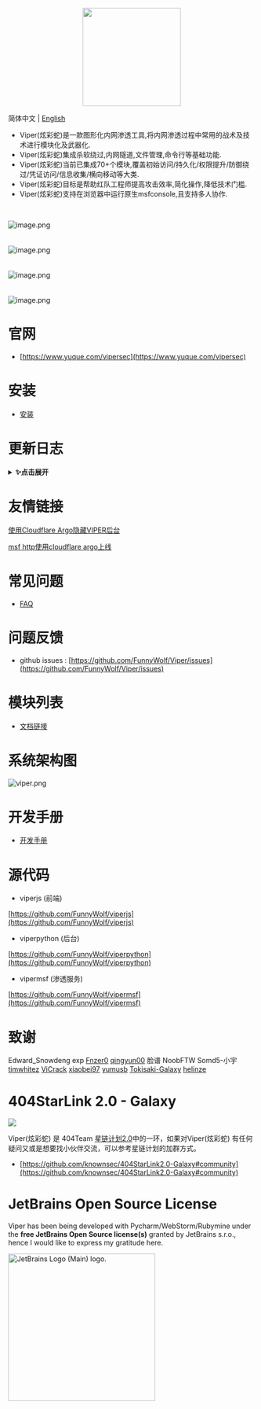 <p align="center">
   <img width="200" src="https://cdn.nlark.com/yuque/0/2020/svg/159259/1590851265515-f865560b-ba50-4ca3-b2f6-5e8db3268da1.svg#align=left&display=inline&height=200&margin=%5Bobject%20Object%5D&name=logo.svg&originHeight=200&originWidth=200&size=1378&status=done&style=none&width=200">
</p>

简体中文 | [English](./README_EN.md)

- Viper(炫彩蛇)是一款图形化内网渗透工具,将内网渗透过程中常用的战术及技术进行模块化及武器化.
- Viper(炫彩蛇)集成杀软绕过,内网隧道,文件管理,命令行等基础功能.
- Viper(炫彩蛇)当前已集成70+个模块,覆盖初始访问/持久化/权限提升/防御绕过/凭证访问/信息收集/横向移动等大类.
- Viper(炫彩蛇)目标是帮助红队工程师提高攻击效率,简化操作,降低技术门槛.
- Viper(炫彩蛇)支持在浏览器中运行原生msfconsole,且支持多人协作.

<br>

![image.png](https://cdn.nlark.com/yuque/0/2021/png/159259/1631687579184-a2603220-9009-4240-9709-76b503fe8174.png?x-oss-process=image%2Fresize%2Cw_1504%2Climit_0)
<br>
<br>
<br>
![image.png](https://cdn.nlark.com/yuque/0/2021/png/159259/1628573079014-871d0573-ef2a-4267-974b-1026d6ed2466.png?x-oss-process=image%2Fresize%2Cw_1504%2Climit_0)
<br>
<br>
<br>
![image.png](https://cdn.nlark.com/yuque/0/2020/png/159259/1609217703998-8bebe969-7a26-4f75-b2cb-6dca34a39951.png#align=left&display=inline&height=511&margin=%5Bobject%20Object%5D&name=image.png&originHeight=1022&originWidth=2028&size=191127&status=done&style=none&width=1014)
<br>
<br>
<br>
![image.png](https://cdn.nlark.com/yuque/0/2020/png/159259/1609217723155-f57417f1-2229-4386-888a-c8608449643c.png#align=left&display=inline&height=511&margin=%5Bobject%20Object%5D&name=image.png&originHeight=1022&originWidth=2028&size=296317&status=done&style=none&width=1014)
<br>

# 官网

- [https://www.yuque.com/vipersec](https://www.yuque.com/vipersec)

# 安装

- [安装](https://www.yuque.com/vipersec/help/olg1ua)

# 更新日志

<details>
<summary><b>✨点击展开</b></summary>

## 2023-12-07-13-44-18
### 优化
- 每个Session连接请求会展示地理位置信息
- 合并metasploit-framework 6.3.46版本
### Bugfix
- Fix https://github.com/FunnyWolf/Viper/issues/191


## 2023-12-03-13-44-27
### Bugfix
- Fix https://github.com/FunnyWolf/Viper/issues/188
- Fix https://github.com/FunnyWolf/Viper/issues/187
- Fix https://github.com/FunnyWolf/Viper/issues/186

## 2023-11-25-18-48-35
### Bugfix
- Fix https://github.com/FunnyWolf/Viper/issues/129 渗透服务连接失败,请检查MSFRPC状态 问题
- Fix https://github.com/FunnyWolf/Viper/issues/178 安装完成后访问Web页面时报502错误

## 2023-09-24-20-18-56
### 新功能
- `自动编排`新增`Session定时任务`功能
- 新增`TCPLOG服务器`模块 (作者[xizyy](https://github.com/xizyy))
- 新增`Last日志删除`模块 (作者[xizyy](https://github.com/xizyy))
### 优化
- 前端界面支持OSX的Payload和Handler生成
- Session展示区域支持伸缩(点击右侧按钮扩大缩小)
- 合并metasploit-framework 6.3.35版本


### Bugfix
- fix 监听`通信通道`选择Session后不显示问题
- fix https://github.com/FunnyWolf/Viper/issues/177 `内存执行C#可执行文件`模块报错问题

## 2023-09-14-19-59-43
### 优化
- 清理不必要的日志打印
- 合并metasploit-framework 6.3.34版本
- 增加后台服务监控日志
- 渗透服务使用多线程模式,解决Session操作执行超时导致其他任务无法进行

### Bugfix
- fix Python Meterpreter断线后无法重连问题
  fix https://github.com/FunnyWolf/Viper/issues/145

## 20230831
### 优化
- 清除不需要的日志,提高系统运行速度
- 优化docker logs日志,存储到日志目录便于问题定位
- docker healthcheck当前检查所有后台服务

### Bugfix
- fix https://github.com/FunnyWolf/Viper/issues/117
- fix https://github.com/FunnyWolf/Viper/issues/145


## 20230827
### 优化
- 反溯源脚本nobody.sh可以快速使用初始nginx配置
- 合并metasploit-framework 6.3.32版本
- Viper后续使用构建时间作为版本号
### Bugfix
- fix https://github.com/FunnyWolf/Viper/issues/155
- fix https://github.com/FunnyWolf/Viper/issues/163
- fix https://github.com/FunnyWolf/Viper/issues/161

## v1.6.4 20230821
### 新功能
- 新增`判断Session是否运行在容器中`模块
### 优化
- session通过鼠标提示展示英文的地理位置信息
- Viper通过CI自动更新Geolite数据库
- Viper当前通过CI自动构建
- 优化模块运行部分前端提示信息
- 优化viperpython日志格式
- 提高`运行信息`执行速度
- 渗透服务异常时日志更详细说明异常类型
- 合并metasploit-framework 6.3.31版本
### Bugfix
- Fix https://github.com/FunnyWolf/Viper/issues/155 Session心跳显示999,msfrpc状态正常,界面显示渗透服务心跳异常
- Fix https://github.com/FunnyWolf/Viper/issues/150 session下载文件时会偶发性的下载了1m中断
- Fix https://github.com/FunnyWolf/Viper/issues/156 已经上线的session界面未显示
- Fix https://github.com/FunnyWolf/Viper/issues/153 日志逻辑问题

## v1.6.3 20230812
### 优化
- 调整vipermsf及viperpython日志级别及格式,便于定位问题
- 关闭vipermsf的cpulimit
- 新增vipermsf心跳异常提示
- 更新沙箱IP列表,参考项目: https://github.com/0x727/CloudSandbox
- 优化网络拓扑动态效果
- 合并metasploit-framework 6.3.30版本
### Bugfix
- Fix https://github.com/FunnyWolf/Viper/issues/150 session下载文件时会偶发性的下载了1m中断
- Fix https://github.com/FunnyWolf/Viper/issues/145 thin的pid文件未清除导致重启msf后台服务无法启动

## v1.6.3 20230812
### 优化
- 调整vipermsf及viperpython日志级别及格式,便于定位问题
- 关闭vipermsf的cpulimit
- 新增vipermsf心跳异常提示
- 更新沙箱IP列表,参考项目: https://github.com/0x727/CloudSandbox
- 优化网络拓扑动态效果
- 合并metasploit-framework 6.3.30版本
### Bugfix
- Fix https://github.com/FunnyWolf/Viper/issues/150 session下载文件时会偶发性的下载了1m中断
- Fix https://github.com/FunnyWolf/Viper/issues/145 thin的pid文件未清除导致重启msf后台服务无法启动

## v1.6.2 20230802
### 优化
- 优化Session Timeout默认值,断线可自动切换传输协议
- reverse_http监听不再返回404页面,直接关闭连接
- 优化`网络拓扑`,根据载荷类型确认方向并动态显示当前存活的连接
- 合并metasploit-framework 6.3.28版本
### Bugfix
- Socks5代理在存在连接时无法正确关闭问题


## v1.6.1 20230709
### 优化
- 合并metasploit-framework 6.3.25版本
### Bugfix
- 修复NAT网络Linux主机(各大云厂商VPS)IP显示为::1问题
- 修复NAT网络Linux主机(各大云厂商VPS)上线生成多个主机问题


## v1.6.0 20230701
### 优化
- 优化反溯源方案 [文档链接](https://www.yuque.com/vipersec/help/ilwe2iprztf9hlqv)
- 优化`内存执行C#可执行文件(Bypass)`模块
- `关于VIPER`中可以快捷查看最新版本
- 合并metasploit-framework 6.3.24版本

## v1.5.30 20230617
### 新功能
- Viper所有功能都可通过右下角链接跳转到对应文档
### 优化
- `监听防火墙`前端UI优化
- `只显示Session`功能可在主页面使用
- 合并metasploit-framework 6.3.22版本
### Bugfix
- 修复python类型payload断线后无法重连及无法清理历史网络连接问题


## v1.5.29 20230522
### 优化
- 端口转发记录新增连接提示
- 模块运行结果记录运行模块的sessionid
- 适配reverse_tcp_ssl类型payload
- 合并metasploit-framework 6.3.18版本
### Bugfix
- 修复sock4a/socks5代理无法使用问题
- 修复session长时间运行导致内存占用过高问题

## v1.5.28 20230506
### 新功能
- 新增`只显示Session`功能(首页和网络拓扑更简洁)
- 面向互联网的handler被扫描(网络测绘)时会在Notice提示
### 优化
- 合并metasploit-framework 6.3.16版本
### Bugfix
- 修复无法修改包含中文内容的文件问题
- 修复`文件管理`无法上传文件问题


## v1.5.27 20230429
### 新功能
- 新增`基础LoaderShellcode分离免杀(Linux)`模块
- Viper支持安装历史版本(最早支持1.5.26)
### 优化
- 合并metasploit-framework 6.3.15版本
### Bugfix
- 修复Python类型payload无法上线问题
- 修复`命令终端`输出中文报错问题(提示执行超时)
- 修复Session`通信信道`功能无法使用问题

## v1.5.26 20230205
### 优化
- 合并metasploit-framework 6.3.2版本 (更新多个域渗透模块)

### Bugfix
- 修复 https://github.com/FunnyWolf/Viper/issues/93
- 修复 https://github.com/FunnyWolf/Viper/issues/120

## v1.5.25 20221016
### 优化
- 合并metasploit-framework 6.2.23版本
- 新增BOF支持


## v1.5.24 20220911
### 新功能
- 新增`UI提示框获取用户输入的密码`模块
### 优化
- mitmproxy开放公网访问,添加http代理认证
- msfrpc web组件由puma替换为thin,减少cpu占用
- msfrpc默认开启cpulimit 50%
- msfrpc使用OJ为默认json组件,替换yajl(yajl历史出现过多个dos漏洞)
- 更新Django 4.0
- 合并metasploit-framework 6.2.18版本

## v1.5.23 20220807
### 优化
- 合并metasploit-framework 6.2.12版本

### Bugfix
- 修复yajl-ruby bug导致的`渗透服务`无响应问题/msf cpu占用100%问题/内存占用过高问题
- [yajl-ruby commit](https://github.com/brianmario/yajl-ruby/commit/e8de283a6d64f0902740fd09e858fc3d7d803161)

## v1.5.22 20220614
### 优化
- 优化viperpython与vipermsf定时心跳逻辑,解决渗透服务无响应问题
- 合并metasploit-framework 6.2.3版本



## v1.5.21 20220521
### 优化
- 更新`内网代理`提示
- 优化`被动扫描`模块加载逻辑,提高性能
- 合并metasploit-framework 6.1.44版本
### Bugfix
- `FOFA`报错问题[issues](https://github.com/FunnyWolf/Viper/issues/87)

## v1.5.20 20220409
### 新功能
- 新增`分卷压缩目录/文件(7z)`模块
### 优化
- 合并metasploit-framework 6.1.38版本


## v1.5.19 20220328
### 优化
- Session文件管理增加缓存,优化首次打开速度
- 合并metasploit-framework 6.1.36版本
### Bugfix
- 修复无法使用migrate命令问题
- 修复无法创建虚拟监听问题
- 修复`Windows UAC绕过`运行报错问题

## v1.5.18 20220311
### 优化
- Viper重启后不再自动加载历史监听,而是生成对应的虚拟监听并加入`备份`标签,便于用户手动恢复
- 调用jemalloc编译ruby解释器,优化MSF内存占用
- 合并metasploit-framework 6.1.34版本
### Bugfix
- 修复reverse_https监听关闭后端口占用问题
- to_handler生成的监听当前在WEBUI正确显示

## v1.5.17 20220305
### 新功能
- 支持在UI界面中使用Android类型`监听载荷`
### 优化
- 合并metasploit-framework 6.1.33版本
### Bugfix
- 修复MSFRPC生成大量127.0.0.1网络链接问题
- 修复Docker Health Check导致生成大量TIME_WAIT链接问题

## v1.5.16 20220226
### 优化
- 优化部分UI,适配Macox
- 合并metasploit-framework 6.1.32版本
### Bugfix
- 修复`伪造成Word文档的exe文件`某些情境下无法清理exe问题
- 修复Python,Java,Android类型Payload无法上线问题


## v1.5.15 20220213
### 优化
- 优化部分UI布局
- 删除Session增加二次确认
- `通信通道`适配大部分Payload
- 合并metasploit-framework 6.1.30版本
### Bugfix
- 修复`手机摄像头拍照` MIUI崩溃问题

## v1.5.14 20220206
### 新功能
- 新增三个Android教学演示模块(获取目标手机短信/通话记录/通讯录)(手机摄像头拍照)(手机录制音频)
- 新增`通信通道`功能,多级内网渗透更加便捷 [readme](https://www.yuque.com/vipersec/blog/gssfbg)
### 优化
- 合并metasploit-framework 6.1.29版本


## v1.5.13 20220111
### 新功能
- 新增Zoomeye API接口
- 新增`DNSLog服务器`模块

### 优化
- 删除`全网扫描`debug接口(手工导入功能可完全代替此接口)
- Log4j Payload回显Java version,OS arch,OS version
- 优化`全网扫描`流水线逻辑,当前不会影响心跳数据传输
- 合并metasploit-framework 6.1.25版本

### Bugfix
- 修复`VMware Horizon Log4j Rce`超时参数不生效问题



## v1.5.12 20211231

### 新功能

- 新增被动扫描模块框架
- 新增`VMware Horizon Log4j Rce`全网扫描模块
- 新增`LDAP Server`模块,图形化管理LDAPServer

### 优化

- Log4j RCE被动扫描功能更新为被动扫描模块
- 更新Log4j RCE的bypass WAF payload
- `Log4j RCE被动扫描模块`新增超时参数


## v1.5.10 20211216

### 新功能

- 新增Log4j被动扫描功能
- VIPER+crawlergo组合使用可实现全自动主动扫描Log4j漏洞

### Log4j被动扫描

- 自动替换GET请求参数为Payload
- 自动替换POST请求参数为Payload
- 自动替换POST请求JSON中值为Payload
- 自动替换跳过密码字段
- 自动在headers中添加Payload(依据字典轮询)
- Payload包含原始Payload与绕过WAF的Payload
- Payload中包含UUID,可根据DNSLOG记录查找具体触发漏洞的请求内容

### Log4j自动化主动扫描

- 通过chrome headless + 爬虫的方式获取自动获取页面所有请求,将请求导入到被动proxy中,实现自动化扫描

### Log4j扫描使用文档

- [中文文档](https://www.yuque.com/vipersec/blog/lgrqm4)

## v1.5.9 20211204

### 优化

- 合并metasploit-framework 6.1.18版本
- 更新ruby3.0

### Bugfix

- 修复执行FOFA搜索失败问题

## v1.5.8 20211126

### 新功能

- 新增`Syscall的Visual Studio工程`模块

### 优化

- `全网扫描`UI更新,操作更便捷并新增手动导入功能
- 添加部分日志(心跳数据部分)
- 合并metasploit-framework 6.1.17版本

### Bugfix

- 修复无法加载pem证书问题

## v1.5.7 20211115

### 优化

- `全网扫描`添加Debug接口
- webdelivery当前不再强制绑定target与payload
- puma及ipgeo功能优化
- 部分前端交互优化
- 合并metasploit-framework 6.1.15版本

### Bugfix

- 修复ipgeo异常处理导致监听异常问题
- 修复重启viper后udp类型监听重复添加问题

## v1.5.6 20211031

### 新功能

- 新增`监听防火墙`功能
- 新增`直接windows系统调用规避技术`模块

### 优化

- reverse_http(s)在网络断开时超时时间从21秒(Windows默认)更新为3秒
- 当前Session默认用不过期,不会自动退出
- 合并metasploit-framework 6.1.13版本

### Bugfix

- 修复`sessionExpirationTimeout`为0时reverse_tcp无法连接问题
- 修复UI界面无法获取默认lhost参数问题

## v1.5.5 20211024

### 新功能

- 新增`CVE-2021-40449提权`模块
- 新增WebUI一键下载Viper所有日志

### 优化

- 合并metasploit-framework 6.1.12版本

### Bugfix

- 修复Socks代理关闭后端口占用问题

## v1.5.4 20211017

### 新功能

- 新增`MS17-010利用(CSharp)`模块

### 优化

- 合并metasploit-framework 6.1.11版本

### Bugfix

- 修复重复添加reverse_http(s)监听时无法上线Session问题

## v1.5.3 20211010

### 优化

- 优化MSFCONSOLE使用体验
- 合并metasploit-framework 6.1.10版本

### 视频

https://www.bilibili.com/video/BV1Yb4y1Y75r/

<br/>

## v1.5.2 20211007

### 优化

- 登录界面多语言支持
- 合并metasploit-framework 6.1.9版本

## v1.5.1 20210926

### 新功能

- 新增`获取互联网出口IP`模块
- session进程列表新增搜索过滤

### 优化

- 杀毒软件显示支持英文版
- 优化内网扫描模块输出格式
- 优化`运行模块`功能的性能及UI
- 合并metasploit-framework 6.1.8版本

### Bugfix

- 修复不显示杀毒软件名称问题

### 视频

https://www.bilibili.com/video/BV1PQ4y1C7w7/

## v1.5.0 20210919

### 新功能

- VIPER已支持英文版

### 优化

- 优化session上线通知格式
- 合并metasploit-framework 6.1.7版本

### Bugfix

- 修复ExitOnSession未生效问题
- 修复exploit模块bind监听不生效问题

## v1.4.2 20210904

### 新功能

- 新增`利用云函数上线(腾讯API网关)`模块

### 优化

- 使用Unix socketpair替换127.0.0.1 socketpair,提高性能
- 优化`监听`功能,新增HttpHostHeader参数
- 屏蔽session的ids检查
- 合并metasploit-framework 6.1.5版本

### Bugfix

- 修复部分模块任务无法删除问题
- 修复MSF中channel未释放问题
- 修复`克隆Https证书`证书长度问题,适配SSLVersion新特性
- 修复stream挂起导致使用linux内网路由与命令执行后session无响应问题

## v1.4.1 20210828

### 优化

- 优化`Msfconsole`切换到shell终端时显示效果
- 优化`内网代理`UI界面
- `主机管理`功能合并到`内网代理`中

### Bugfix

- 修复vps中webdelivery运行超时问题
- 修复`运行信息`无法获取问题
- 修复`Msfconsole`中linux shell命令行无法使用问题

## v1.4.0 20210822

### 新功能

- 新增`Windows已安装软件`模块

### 优化

- 优化Session地理位置获取功能(使用qqwry)
- 优化`监听载荷``命令终端`等功能UI
- 升级到Python3.9
- 合并metasploit-framework 6.1.2版本

### Bugfix

- 修复meterpreter中文乱码问题
- 修复无法加载历史监听问题

## v1.3.20 20210815

### 新功能

- 新增`WebDelivery`功能

### 优化

- 优化多级内网中网络传输稳定性及传输速度(通过优化rex-core实现)
- 合并metasploit-framework 6.1.1版本

## v1.3.19 20210808

### 新功能

- 新增`Sharpwmi横向移动`模块
- 新增`EfsPotato提权`模块
- 新增`Invoke-WMIExec哈希传递`模块

### 优化

- 优化`内网端口扫描`IP地址输入格式
- 优化`内网端口扫描与服务识别`IP地址输入格式
- 合并metasploit-framework 6.0.57版本

## v1.3.18 20210801

### 优化

- `PSEXEC明文/哈希传递` `WMI明文传递`模块增加执行进度输出
- 增加`session_info`超时时间,适配监听未唤醒场景
- 删除`域信任信息`模块(不稳定)
- 优化部分UI输出格式
- 合并metasploit-framework 6.0.56版本

## v1.3.17 20210726

### 新功能

- 新增`查找杀毒软件进程`模块

### 优化

- 优化`生成载荷`功能,更新UI并支持所有格式
- `上传文件并执行`功能支持复用已上传文件(适配弱网场景)
- 删除`ms17-010利用`模块(不稳定)
- 优化部分模块文本
- 持久化模块支持自定义loader
- 合并metasploit-framework 6.0.55版本

## v1.3.16 20210718

### 新功能

- 新增模块`异步Netbios扫描`

### 优化

- uwsgi使用多线程,适配多人协作场景
- 更新`WMI哈希传递` `WMI明文传递` 模块说明
- 更新`内网ARP扫描`权限需求标签
- `reverse_https`类型`监听载荷`自动选择一个证书
- 优化部分前端UI
- 移除密码最小长度限制(Hacker like 123456)
- 上传文件增加自动重试功能(适配弱网场景)
- 合并metasploit-framework 6.0.54版本

### Bugfix

- 修复重复显示`255.255.255.255`主机问题
- 修复修改密码后缓存Token未失效问题
- 修复Linux主机上传文件进度异常问题

## v1.3.15 20210711

### 新功能

- 全新的主机与权限操作界面,适配实战中大量主机及大量权限等场景
- `Msfconsole`当前可以在独立的浏览器窗口打开使用

### 优化

- 优化viper中超时机制,不同操作设置不同的超时时间
- 上传下载文件时`实时信息`中显示进度信息
- 合并metasploit-framework 6.0.53版本

## v1.3.14 20210704

### 新功能

- 新增`自守护免杀ShellcodeLoader(Linux)`模块

### 优化

- 优化弱网条件下下载大文件的成功率
- 优化`伪造成Word文档的exe文件`模块进程名称
- 优化reverse_dns校验等待时间
- 优化`基础ShellcodeLoader免杀(Linux)`readme
- 内置最新的mimikatz文件
- metasploit-framework可正确使用所有python类型模块
- 合并metasploit-framework 6.0.52版本

### Bugfix

- 修复无法修改密码问题
- 修复开发环境(Windows)分隔符问题

## v1.3.13 20210627

### 新功能

- Viper已支持DNS协议上线Session
- 新增`reverse_dns`类型载荷
- 新增`伪造成Word文档的exe文件`模块

### 优化

- 微调部分前端样式
- 合并metasploit-framework 6.0.51版本

## v1.3.12 20210620

### 新功能

- 新增`压缩目录并回传`模块
- 新增`内网Ping扫描`模块

### 优化

- 微调部分前端样式
- 调整`随机身份生成`模块分类
- `reverse_http(s)`类型监听新增部分proxy相关参数
- 合并metasploit-framework 6.0.50版本

### Bugfix

- 修复输入字符为None导致模块日志输出异常问题

## v1.3.11 20210613

### 新功能

- 新增`随机身份生成`模块
- 新增`内网Netbios&SMB扫描`模块
- 新增`NtCreateSection进程注入`模块
- `主机信息`展示内网信息收集获取的信息(原`主机信息`功能改为`运行信息`)

### 优化

- 优化`网络拓扑`UI展示
- `网络拓扑`可在独立窗口打开
- 优化`运行模块`UI
- 更新内置的7个免杀模板代码
- 删除reverse_https类型监听证书必选标识
- 合并metasploit-framework 6.0.49版本

### Bugfix

- 修复`Windows系统服务持久化`编译错误

## v1.3.10 20210606

### 新功能

- 新增`Docker HealthCheck`功能,检查Viper运行状态

### 优化

- 优化`生成载荷`调用的代码模板
- 优化`源码免杀elf`依赖,当前静态加载glibc2.5,适配所有主流Linux系统
- 优化持久化模块loader代码,功能解耦合
- 新增base64的shellcode编码
- 合并metasploit-framework 6.0.48版本

### Bugfix

- 删除`一句话下载`中powershell相关命令

## v1.3.9 20210530

### 优化

- 主控台新增文档链接
- 切换到`监听载荷`自动更新数据
- 设置SessionExpirationTimeout默认时间为1年
- 优化7个持久化模块,由`分离免杀`载荷修改为`源码免杀`载荷
- 新增`源码免杀DLL`功能C++源码
- 合并metasploit-framework 6.0.47版本

### Bugfix

- 修复`Callback免杀(EnumChildWindows)`源码缺失问题
- 修复`Callback免杀(EnumWindows)`源码typo

## v1.3.8 20210523

### 新功能

- 新增多窗口功能,当前支持`文件管理`窗口

### 优化

- 合并metasploit-framework 6.0.46版本

### Bugfix

- 修复使用locathost,127.0.0.1时前端无法访问问题

## v1.3.7 20210516

### 新功能

- 新增`基础ShellcodeLoader免杀(Linux)`模块
- 新增`监听载荷`-`源码免杀elf`选项

### 优化

- Linux监听`生成载荷`默认调用`源码免杀elf`
- bind_tcp载荷rhost参数自动填充
- 合并metasploit-framework 6.0.45版本

## v1.3.6 20210509

### 新功能

- 新增`上传并执行可执行文件`模块,用于`自动编排`场景

### 优化

- 优化`网络拓扑`前端UI
- 优化`关于VIPER`跳转提示
- 优化Websocket心跳机制,token失效时自动跳转到登录页
- 合并metasploit-framework 6.0.44版本

### Bugfix

- 修复reverse_http类型Session网络连接显示127.0.0.1问题(MSF原生BUG)
- 修复模块中使用cmd_exec时超时无法处理问题(MSF原生BUG)

## v1.3.5 20210503

### 新功能

- 新增`自动编排`功能,用于自动持久化,自动信息收集等
- 监听配置新增`自动unhook`配置

### 优化

- 优化`session监控`功能,通知中包含权限详细信息
- 合并metasploit-framework 6.0.43版本

## v1.3.4 20210425

### 新功能

- 新增"获取Windows补丁列表"模块,用于演示模块开发
- `全网扫描`新增360Quake接口
- `全网扫描`添加Mock数据,用于模块开发调试

### 优化

- 优化`全网扫描`前端UI
- 优化`全网扫描`模块框架,无需修改MSF代码即可开发模块
- 优化reverse_tcp,socks代理DDos提示
- 更新GeoLite2数据库
- 合并metasploit-framework 6.0.42版本

### Bugfix

- 修复session_host异常导致主界面无法显示问题

## v1.3.3 20210418

### 新功能

- Viper(炫彩蛇)当前已支持自定义mettle
- 所有免杀模块支持导出C++源码(VS工程),方便用户自定义修改

### 优化

- 支持Linux类型Sesison的pid显示(mettle定制)
- 合并metasploit-framework 6.0.41版本

### Bugfix

- 修复一次性删除大量主机时返回502错误码问题

## v1.3.2 20210411

### 新功能

- Viper(炫彩蛇)被暴力破解时发送消息提示
- `reverse_https`监听添加心跳抖动,规避流量检测
- 新增`父进程PID伪装规避检测`模块

### 优化

- 优化主界面网络状态展示
- 优化`网络拓扑` `监听载荷` `Console`前端UI
- 更新`平台设置`相关链接
- 优化`255.255.255.255`主机处理逻辑
- uwsgi修改为单线程
- 优化系统初始化流程
- 合并metasploit-framework 6.0.40版本

### Bugfix

- 修复`reverse_https`类型监听非法请求TCP连接无法释放问题(MSF原生BUG)

## v1.3.1 20210404

### 新功能

- 新增`反溯源配置`

### 优化

- redis及msfrpc使用动态密码
- `网络拓扑`新增权限类型节点
- gencert.sh当前可检查用户输入是否有效
- 优化模块相关部分代码
- 合并metasploit-framework 6.0.39版本

### Bugfix

- 修复免杀模块运行错误问题
- 修复`端口扫描`及`端口扫描与服务识别`模块在Linux类型权限下运行失败问题
- 修复gencert.sh脚本不能强制替换问题
- 修复os.path.join任意文件读取问题

## v1.3.0 20210328

### 新功能

- 新增`网络拓扑`功能

### 优化

- 免杀类型模块归类到`执行`类别
- Session列表中新增Pid信息
- 优化主机信息管理部分代码

### Bugfix

- 修复Session心跳超时显示效果错误问题
- 合并metasploit-framework 6.0.38版本

## v1.2.6 20210321

- 新增`获取向日葵密码`模块(by Somd5-小宇)
- 新增`内存执行C#可执行文件(Bypass)`模块
- 新增`Reverse_https直连免杀`模块
- 新增`Reverse_TCP_RC4直连免杀`模块
- 优化reverse_http/reverse_https类型载荷的稳定性
- 优化reverse_http/reverse_https类型载荷的隐蔽性
- 优化reverse_https监听逻辑,当前不在默认使用偏执模式
- 优化reverse_http/reverse_http监听载荷,LURI默认使用随机路径
- 优化reverse_tcp_rc4监听载荷,rc4密码默认使用随机字符串
- 优化模块UI,当前模块支持展示多个作者
- 优化载荷生成,当前可直接生成适配python代码的shellcode
- 优化心跳展示逻辑,当前直接展示心跳秒数
- 修复浏览器缓存导致页面加载失败问题
- 修复同时执行多个操作时排队阻塞问题
- 更新metasploit-framework到6.0.37版本

## v1.2.5 20210314

- 新增`Windows注册表Run键值持久化(C#)`模块
- 新增模块文档,可在模块说明中直接打开当前模块的使用文档
- 新增修改Nginx证书及端口功能
- 优化免杀模块,适配x86
- 优化运行模块前端UI

## v1.2.4 20210306

- 新增`迁移权限到CobaltStrike`模块
- 新增`SweetPotato提权`模块
- 新增`Ladon7.0 C#插件`模块
- 新增`Callback免杀(CreateThreadpoolWait)`模块
- 新增`Callback免杀(CreateTimerQueue)`模块
- 新增`Callback免杀(EnumChildWindows)`模块
- 新增`Callback免杀(EnumWindows)`模块
- 优化`文件列表`功能
- 修复`主机信息`显示错位问题
- 修复启动后无法获取模块列表问题
- 更新metasploit-framework到6.0.34版本

## v1.2.3 20210228

- 新增`内存执行C#可执行文件`模块接口
- 新增`内存执行C#可执行文件`模块接口样例模块
- 新增`获取浏览器密码模块(C#)`(基于`内存执行C#可执行文件`模块接口)
- 优化CONSOLE,新增清除按钮及重置按钮
- 优化Session信息栏,新增监听ID信息,便于观察Session连接到哪个监听
- 修复Java类型的Payload无法连接问题
- 修复MS17-010在某些场景中无法返回错误信息问题
- 修复socks代理无法使用问题
- 重构viperpython代码,当前代码结构更易于二次开发
- 更新metasploit-framework到6.0.33版本

## v1.2.2 20210221

- 增加自动化迁移进程功能
- 增加Server酱通知Bot
- 优化Session监控功能
- 优化运行模块前端UI
- 修复`内网端口扫描`模块参数校验错误问题
- 修复`获取Windows浏览器密码`模块执行失败问题
- 更新metasploit-framework到6.0.32版本

## v1.2.1 20210131

- 优化主控台UI,操作主机及权限更便捷
- 修复当前任务数量不显示问题
- 修复部分前端组件重复渲染问题
- 修复前后端时间不一致时权限心跳信息显示错误问题
- 修复使用命令终端执行操作系统命令失败问题
- 更新metasploit-framework到6.0.29版本

## v1.2.0 20210124

- 修复首次使用无法获取token导致黑屏问题
- 修复通知列表及模块结果列表时间不更新问题
- 修复浏览器时间与VPS时间不一致导致Session心跳显示异常问题
- 修复msfconsole选择自动复制功能页面报错问题
- 优化socks代理功能
- 优化log功能,当前可在宿主机log目录查看所有日志
- 优化登录校验,当前不允许使用默认密码登录系统
- 优化自定义模块功能

## v1.1.8 20210117

- 数据库文件挂载本地目录,容器重启/容器删除/镜像更新后数据不丢失
- 容器重启/容器删除/镜像更新后自动恢复上次运行的监听
- 使用react hooks重构前端,提升开发与运行效率
- 聊天功能可切换用户头像,用于多用户协同作战
- 修复丢失Token导致上传文件失败问题

## v1.1.7 20201227

- 将thin切换为puma,提高性能
- 优化前端websocket传输逻辑

## v1.1.6 20201219

- 优化payload生成功能(适配隐藏C2功能)
- 简化模块编写,简化API接口
- 新增内存执行pe文件模块
- 修改SSL默认秘钥为2048位
- Payload加入HttpHostHeader参数
- 优化Session及主机操作UI
- 修复全网扫描UI错误
- 修改渗透服务启动参数,增强长时间运行时稳定性
- 修改内部组件通讯方式为unix socket,减少系统网络资源占用
- 合并 msf 6.0.23版本

## v1.1.5 20201025

- 合并msf6.0.13版本
- 优化msfrpc性能

## v1.1.4 20201016

- 优化UI界面
- 精简Handler参数展示
- 控制台当前使用Https
- 新增SSL证书生成/校对时间教程
- 模块新增警示提示功能
- 修复全网扫描错误提示显示失败问题
- reverse_http新增不免杀提示
- 生成载荷时自动提示LHOST
- 优化获取系统权限模块
- 优化Session与主机的排序逻辑
- 优化进程管理功能
- 修复bypass uac 无法运行问题
- 优化新增用户模块用户组判断逻辑
- 运行python模块适配python2命令
- 注入进程可选择pe文件位置,便于注入到傀儡进程(如某数字浏览器)
- 合并metasploit-framework 6.0.10版本

## v1.1.3 20200928

- 新增Session文件修改功能
- 移除缓存监听功能,功能与虚拟监听合并
- 控制台当前使用Https
- 运行持久化模块后,可自动缓存监听配置,便于后续使用
- 支持存储域用户hash
- 优化休眠命令提示
- 优化msfconsole界面
- 合并metasploit-framework 6.0.9版本

## v1.1.2 20200911

- 修复无法清除失效session问题
- 新增克隆https证书模块
- 修复hashdump模块问题
- 优化全网扫描展示逻辑
- 修复psexec模块问题
- 新增生成服务类型exe
- 修复从meterpreter进入操作系统shell后CTRL+C无法退出问题
- 优化web msfconsole的操作逻辑
- 优化session监控功能,当前只监控初始化完成的session数量

## v1.1.1 20200827

- 新增java,php,python类型payload适配
- 新增 `vbulletin widget模板命令执行` 全网扫描模块
- 修复无法生成载荷的BUG

## v1.1.0 20200817

- 新增 `全网扫描` 功能

## v1.0.4 20200714

- 新增钓鱼邮件功能(人工判断沙箱)
- 新增源码免杀功能(windows)

## v1.0.3 20200620

- 合并metasploit-framework v5.0.95
- 优化错误提示
- 新增休眠session功能

## v1.0.2 20200518

- 合并metasploit-framework v5.0.90
- 优化前端UI细节
- 优化上传/下载Session文件操作

</details>

# 友情链接

[使用Cloudflare Argo隐藏VIPER后台](https://tokisaki.top/blog/viper-via-cloudflare-argo/)

[msf http使用cloudflare argo上线](https://tokisaki.top/blog/meterpreter-via-cloudflare-argo/)

# 常见问题

- [FAQ](https://www.yuque.com/vipersec/faq)

# 问题反馈

- github issues : [https://github.com/FunnyWolf/Viper/issues](https://github.com/FunnyWolf/Viper/issues)

# 模块列表

- [文档链接](https://www.yuque.com/vipersec/module)

# 系统架构图

![viper.png](https://cdn.nlark.com/yuque/0/2021/png/159259/1627364231093-768d3b07-e044-4a2d-a3fa-e9ebd92a0828.png)

# 开发手册

- [开发手册](https://www.yuque.com/vipersec/code)

# 源代码

- viperjs (前端)

[https://github.com/FunnyWolf/viperjs](https://github.com/FunnyWolf/viperjs)

- viperpython (后台)

[https://github.com/FunnyWolf/viperpython](https://github.com/FunnyWolf/viperpython)

- vipermsf (渗透服务)

[https://github.com/FunnyWolf/vipermsf](https://github.com/FunnyWolf/vipermsf)

# 致谢

Edward_Snowdeng exp
[Fnzer0](https://github.com/Fnzer0)
[qingyun00](https://github.com/qingyun00)
脸谱 NoobFTW Somd5-小宇
[timwhitez](https://github.com/timwhitez)
[ViCrack](https://github.com/ViCrack)
[xiaobei97](https://github.com/xiaobei97)
[yumusb](https://github.com/yumusb)
[Tokisaki-Galaxy](https://github.com/Tokisaki-Galaxy)
[helinze](https://github.com/helinze)

# 404StarLink 2.0 - Galaxy

![](https://github.com/knownsec/404StarLink-Project/raw/master/logo.png)

Viper(炫彩蛇) 是 404Team [星链计划2.0](https://github.com/knownsec/404StarLink2.0-Galaxy)中的一环，如果对Viper(炫彩蛇)
有任何疑问又或是想要找小伙伴交流，可以参考星链计划的加群方式。

- [https://github.com/knownsec/404StarLink2.0-Galaxy#community](https://github.com/knownsec/404StarLink2.0-Galaxy#community)

# JetBrains Open Source License

Viper has been being developed with Pycharm/WebStorm/Rubymine under the **free JetBrains Open Source license(s)** granted by JetBrains s.r.o., hence I would like to express my gratitude here.

<a href="https://jb.gg/OpenSourceSupport" target="_blank"><img src="https://resources.jetbrains.com/storage/products/company/brand/logos/jb_beam.png" alt="JetBrains Logo (Main) logo." width="300"></a>

